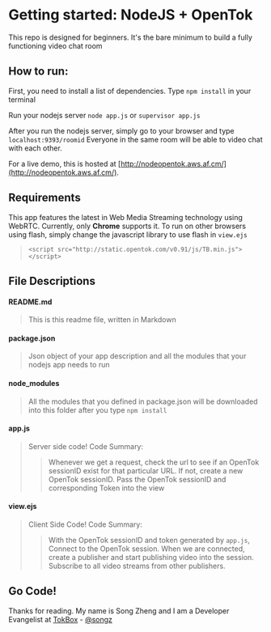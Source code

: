 # Getting started:  NodeJS + OpenTok
This repo is designed for beginners. It's the bare minimum to build a fully functioning video chat room

## How to run:
First, you need to install a list of dependencies. Type `npm install` in your terminal  

Run your nodejs server `node app.js` or `supervisor app.js`  

After you run the nodejs server, simply go to your browser and type `localhost:9393/roomid` Everyone in the same room will be able to video chat with each other.

For a live demo, this is hosted at [http://nodeopentok.aws.af.cm/](http://nodeopentok.aws.af.cm/).  

## Requirements
This app features the latest in Web Media Streaming technology using WebRTC. Currently, only **Chrome** supports it. To run on other browsers using flash, simply change the javascript library to use flash in `view.ejs`
> `<script src="http://static.opentok.com/v0.91/js/TB.min.js"></script>`

## File Descriptions
#### README.md
> This is this readme file, written in Markdown

#### package.json 
> Json object of your app description and all the modules that your nodejs app needs to run

#### node_modules
> All the modules that you defined in package.json will be downloaded into this folder after you type `npm install`

#### app.js
> Server side code! Code Summary:
> > Whenever we get a request, check the url to see if an OpenTok sessionID exist for that particular URL. If not, create a new OpenTok sessionID. Pass the OpenTok sessionID and corresponding Token into the view

#### view.ejs
> Client Side Code! Code Summary:
>> With the OpenTok sessionID and token generated by `app.js`, Connect to the OpenTok session. When we are connected, create a publisher and start publishing video into the session. Subscribe to all video streams from other publishers. 

## Go Code!

Thanks for reading. My name is Song Zheng and I am a Developer Evangelist at [TokBox](http://tokbox.com) - [@songz](http://twitter.com/songz) 
